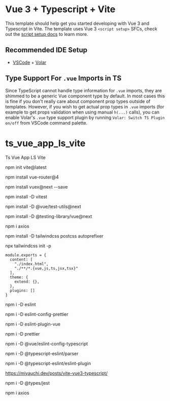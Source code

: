 # Vue 3 + Typescript + Vite

This template should help get you started developing with Vue 3 and Typescript in Vite. The template uses Vue 3 `<script setup>` SFCs, check out the [script setup docs](https://v3.vuejs.org/api/sfc-script-setup.html#sfc-script-setup) to learn more.

## Recommended IDE Setup

- [VSCode](https://code.visualstudio.com/) + [Volar](https://marketplace.visualstudio.com/items?itemName=johnsoncodehk.volar)

## Type Support For `.vue` Imports in TS

Since TypeScript cannot handle type information for `.vue` imports, they are shimmed to be a generic Vue component type by default. In most cases this is fine if you don't really care about component prop types outside of templates. However, if you wish to get actual prop types in `.vue` imports (for example to get props validation when using manual `h(...)` calls), you can enable Volar's `.vue` type support plugin by running `Volar: Switch TS Plugin on/off` from VSCode command palette.

# ts_vue_app_ls_vite

Ts Vue App LS Vite

npm init vite@latest

npm install vue-router@4

npm install vuex@next --save

npm install -D vitest

npm install -D @vue/test-utils@next

npm install -D @testing-library/vue@next

npm i axios

npm install -D tailwindcss postcss autoprefixer

npx tailwindcss init -p

```
module.exports = {
  content: [
    "./index.html",    
    "./**/*.{vue,js,ts,jsx,tsx}"
  ],
  theme: {
    extend: {},
  },
  plugins: []
}
```
npm i -D eslint

npm i -D eslint-config-prettier

npm i -D eslint-plugin-vue

npm i -D prettier

npm i -D @vue/eslint-config-typescript

npm i -D @typescript-eslint/parser

npm i -D @typescript-eslint/eslint-plugin

https://miyauchi.dev/posts/vite-vue3-typescript/

npm i -D @types/jest

npm i axios
